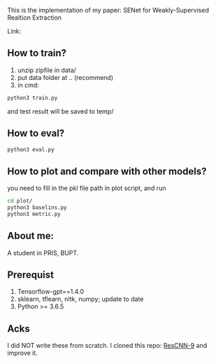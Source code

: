 This is the implementation of my paper: SENet for Weakly-Supervised Realtion Extraction

Link: []()

## How to train?
1. unzip zipfile in data/
2. put data folder at .. (recommend)
3. in cmd:
```bash
python3 train.py
```

and test result will be saved to temp/


## How to eval?
```bash
python3 eval.py
```
## How to plot and compare with other models?
you need to fill in the pkl file path in plot script, and run
```bash
cd plot/
python3 baselins.py
python3 metric.py
```
## About me:
A student in PRIS, BUPT. 

## Prerequist
1. Tensorflow-gpt==1.4.0
2. sklearn, tflearn, nltk, numpy; update to date
3. Python >= 3.6.5

## Acks
I did NOT write these from scratch. I cloned this repo: [ResCNN-9](https://github.com/darrenyaoyao/ResCNN_RelationExtraction) and improve it.
